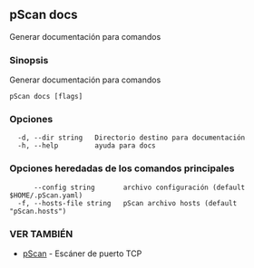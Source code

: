 ## pScan docs

Generar documentación para comandos

### Sinopsis

Generar documentación para comandos

```
pScan docs [flags]
```

### Opciones

```
  -d, --dir string   Directorio destino para documentación
  -h, --help         ayuda para docs
```

### Opciones heredadas de los comandos principales

```
      --config string       archivo configuración (default $HOME/.pScan.yaml)
  -f, --hosts-file string   pScan archivo hosts (default "pScan.hosts")
```

### VER TAMBIÉN

* [pScan](pScan.md)	 - Escáner de puerto TCP
